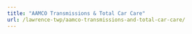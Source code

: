 ```yaml
---
title: "AAMCO Transmissions & Total Car Care"
url: /lawrence-twp/aamco-transmissions-and-total-car-care/
---
```

